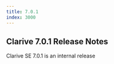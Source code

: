 ```yaml
---
title: 7.0.1
index: 3000
---
```


## Clarive 7.0.1 Release Notes

Clarive SE 7.0.1 is an internal release
